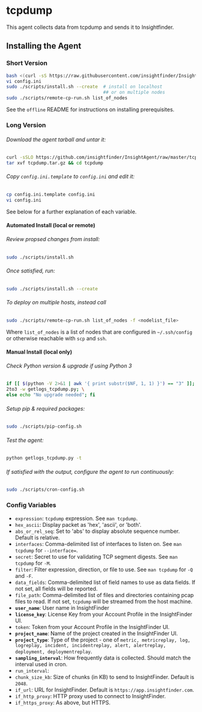 # tcpdump
This agent collects data from tcpdump and sends it to Insightfinder.
## Installing the Agent

### Short Version
```bash
bash <(curl -sS https://raw.githubusercontent.com/insightfinder/InsightAgent/master/utils/fetch-agent.sh) tcpdump && cd tcpdump
vi config.ini
sudo ./scripts/install.sh --create  # install on localhost
                                    ## or on multiple nodes
sudo ./scripts/remote-cp-run.sh list_of_nodes
```

See the `offline` README for instructions on installing prerequisites.

### Long Version
###### Download the agent tarball and untar it:
```bash
curl -sSLO https://github.com/insightfinder/InsightAgent/raw/master/tcpdump/tcpdump.tar.gz
tar xvf tcpdump.tar.gz && cd tcpdump
```

###### Copy `config.ini.template` to `config.ini` and edit it:
```bash
cp config.ini.template config.ini
vi config.ini
```
See below for a further explanation of each variable.

#### Automated Install (local or remote)
###### Review propsed changes from install:
```bash
sudo ./scripts/install.sh
```

###### Once satisfied, run:
```bash
sudo ./scripts/install.sh --create
```

###### To deploy on multiple hosts, instead call 
```bash
sudo ./scripts/remote-cp-run.sh list_of_nodes -f <nodelist_file>
```
Where `list_of_nodes` is a list of nodes that are configured in `~/.ssh/config` or otherwise reachable with `scp` and `ssh`.

#### Manual Install (local only)
###### Check Python version & upgrade if using Python 3
```bash
if [[ $(python -V 2>&1 | awk '{ print substr($NF, 1, 1) }') == "3" ]]; then \
2to3 -w getlogs_tcpdump.py; \
else echo "No upgrade needed"; fi
```

###### Setup pip & required packages:
```bash
sudo ./scripts/pip-config.sh
```

###### Test the agent:
```bash
python getlogs_tcpdump.py -t
```

###### If satisfied with the output, configure the agent to run continuously:
```bash
sudo ./scripts/cron-config.sh
```

### Config Variables
* `expression`: `tcpdump` expression. See `man tcpdump`.
* `hex_ascii`: Display packet as 'hex', 'ascii', or 'both'.
* `abs_or_rel_seq`: Set to 'abs' to display absolute sequence number. Default is relative.
* `interfaces`: Comma-delimited list of interfaces to listen on. See `man tcpdump` for `--interface=`.
* `secret`: Secret to use for validating TCP segment digests. See `man tcpdump` for `-M`.
* `filter`: Filter expression, direction, or file to use. See `man tcpdump` for `-Q` and `-F`.
* `data_fields`: Comma-delimited list of field names to use as data fields. If not set, all fields will be reported.
* `file_path`: Comma-delimited list of files and directories containing pcap files to read. If not set, `tcpdump` will be streamed from the host machine.
* **`user_name`**: User name in InsightFinder
* **`license_key`**: License Key from your Account Profile in the InsightFinder UI. 
* `token`: Token from your Account Profile in the InsightFinder UI. 
* **`project_name`**: Name of the project created in the InsightFinder UI. 
* **`project_type`**: Type of the project - one of `metric, metricreplay, log, logreplay, incident, incidentreplay, alert, alertreplay, deployment, deploymentreplay`.
* **`sampling_interval`**: How frequently data is collected. Should match the interval used in cron.
* `run_interval`: 
* `chunk_size_kb`: Size of chunks (in KB) to send to InsightFinder. Default is `2048`.
* `if_url`: URL for InsightFinder. Default is `https://app.insightfinder.com`.
* `if_http_proxy`: HTTP proxy used to connect to InsightFinder.
* `if_https_proxy`: As above, but HTTPS.
